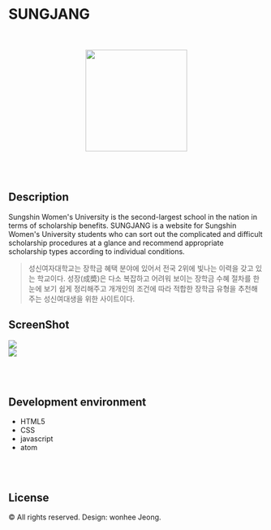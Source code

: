 # SUNGJANG

<p align="center">
<br><br>
<img width =200 src = "https://user-images.githubusercontent.com/28107452/48790821-8a0ca680-ed33-11e8-9a04-a389b080b3ae.png">
</p>
<br><br>

Description
---------------


Sungshin Women's University is the second-largest school in the nation in terms of scholarship benefits. SUNGJANG is a website for Sungshin Women's University students who can sort out the complicated and difficult scholarship procedures at a glance and recommend appropriate scholarship types according to individual conditions.
<br/>
>성신여자대학교는 장학금 혜택 분야에 있어서 전국 2위에 빛나는 이력을 갖고 있는 학교이다. 성장(成奬)은 다소 복잡하고 어려워 보이는 장학금 수혜 절차를 한 눈에 보기 쉽게 정리해주고 개개인의 조건에 따라 적합한 장학금 유형을 추천해주는 성신여대생을 위한 사이트이다.

ScreenShot
------------

<img src ="https://user-images.githubusercontent.com/28107452/48785527-35176300-ed28-11e8-9e92-8eef9231450f.png"/>
<br>
<img src ="https://user-images.githubusercontent.com/28107452/48791052-22a32680-ed34-11e8-978c-76110bc5c7b4.png"/>

<br><br>


Development environment
------------------------

+ HTML5 
+ CSS
+ javascript
+ atom

<br><br>

License
------------
© All rights reserved. Design: wonhee Jeong.
